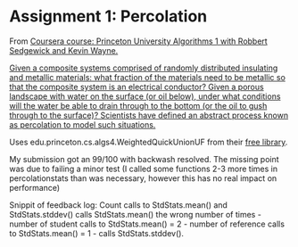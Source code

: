 # Assignment 1: Percolation
From [Coursera course:  Princeton University Algorithms 1 with Robbert Sedgewick and Kevin Wayne.](https://www.coursera.org/learn/algorithms-part1) 

[Given a composite systems comprised of randomly distributed insulating and metallic materials: what fraction of the materials need to be metallic so that the composite system is an electrical conductor? Given a porous landscape with water on the surface (or oil below), under what conditions will the water be able to drain through to the bottom (or the oil to gush through to the surface)? Scientists have defined an abstract process known as percolation to model such situations.](http://coursera.cs.princeton.edu/algs4/assignments/percolation.html)

Uses edu.princeton.cs.algs4.WeightedQuickUnionUF from their [free library](https://algs4.cs.princeton.edu/code/).

My submission got an 99/100 with backwash resolved. The missing point was due to failing a minor test (I called some functions 2-3 more times in percolationstats than was necessary, however this has no real impact on performance)

Snippit of feedback log:
Count calls to StdStats.mean() and StdStats.stddev()
calls StdStats.mean() the wrong number of times - number of student calls to StdStats.mean() = 2 - number of reference calls to StdStats.mean() = 1 - calls StdStats.stddev().

